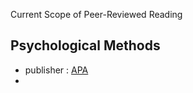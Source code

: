 Current Scope of Peer-Reviewed Reading

## Psychological Methods
- publisher : [APA](http://www.apa.org/pubs/journals/met/)
- 


